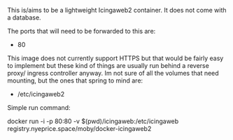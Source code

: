 This is/aims to be a lightweight Icingaweb2 container. It does not come with a database.

The ports that will need to be forwarded to this are:

  - 80

This image does not currently support HTTPS but that would be fairly easy to implement but these kind of things are usually run behind a reverse proxy/ ingress controller anyway. 
Im not sure of all the volumes that need mounting, but the ones that spring to mind are:

  - /etc/icingaweb2

Simple run command:

docker run -i -p  80:80 -v $(pwd)/icingaweb:/etc/icingaweb registry.nyeprice.space/moby/docker-icingaweb2
